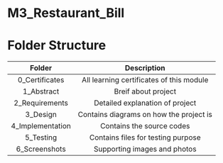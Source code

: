 # M3_Restaurant_Bill

# Folder Structure
|Folder|Description|
|:--:|:--:|
|0_Certificates| All learning certificates of this module|
|1_Abstract| Breif about project|
|2_Requirements| Detailed explanation of project|
|3_Design| Contains diagrams on how the project is|
|4_Implementation| Contains the source codes|
|5_Testing| Contains files for testing purpose|
|6_Screenshots| Supporting images and photos|

